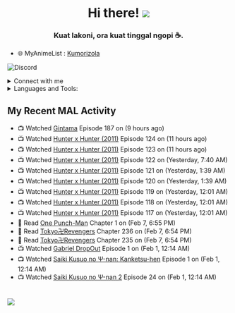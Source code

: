 <h1 align="center">Hi there! <img src="https://media.giphy.com/media/hvRJCLFzcasrR4ia7z/giphy.gif" width="25px"> </h1>
<h3 align="center">Kuat lakoni, ora kuat tinggal ngopi ☕.</h3>

- 🌐 MyAnimeList : [Kumorizola](https://myanimelist.net/animelist/Kumorizola)

![Discord](https://discord.c99.nl/widget/theme-3/761213268009943051.png)
<details>
      <summary>Connect with me</summary>
    <p align="left">
        <a href="https://www.facebook.com/kumori.hartley.1" target="blank"><img align="center"
                src="https://raw.githubusercontent.com/rahuldkjain/github-profile-readme-generator/master/src/images/icons/Social/facebook.svg"
                alt="kumori hartley" height="30" width="40" /></a>
        <a href="https://www.instagram.com/kumorizola/" target="blank"><img align="center"
                src="https://raw.githubusercontent.com/rahuldkjain/github-profile-readme-generator/master/src/images/icons/Social/instagram.svg"
                alt="kumorizola" height="30" width="40" /></a>
        <a href="https://discord.com" target="blank"><img align="center"
                src="https://raw.githubusercontent.com/rahuldkjain/github-profile-readme-generator/master/src/images/icons/Social/discord.svg"
                alt="Kumori#5882" height="30" width="40" /></a>
    </p>
</details>

<details>
    <summary align="left">Languages and Tools:</summary>
<p align="left">
      <a href="https://www.w3schools.com/css/" target="_blank">
        <img src="https://raw.githubusercontent.com/devicons/devicon/master/icons/css3/css3-original-wordmark.svg"
            alt="css3" width="40" height="40" /> </a> <a href="https://www.w3.org/html/" target="_blank"> <img
            src="https://raw.githubusercontent.com/devicons/devicon/master/icons/html5/html5-original-wordmark.svg"
            alt="html5" width="40" height="40" /> </a> <a href="https://www.java.com" target="_blank"> <img
            src="https://raw.githubusercontent.com/devicons/devicon/master/icons/java/java-original.svg" alt="java"
            width="40" height="40" /> </a> <a href="https://developer.mozilla.org/en-US/docs/Web/JavaScript"
            target="_blank"> <img
            src="https://raw.githubusercontent.com/devicons/devicon/master/icons/javascript/javascript-original.svg"
            alt="javascript" width="40" height="40" /> </a> <a href="https://nodejs.org" target="_blank"> <img
            src="https://raw.githubusercontent.com/devicons/devicon/master/icons/nodejs/nodejs-original-wordmark.svg"
            alt="nodejs" width="40" height="40" /> </a> <a href="https://www.python.org" target="_blank"> <img
            src="https://raw.githubusercontent.com/devicons/devicon/master/icons/python/python-original.svg"
            alt="python" width="40" height="40" /> </a> <a href="https://www.typescriptlang.org/" target="_blank"> <img
            src="https://raw.githubusercontent.com/devicons/devicon/master/icons/typescript/typescript-original.svg" 
            alt="typescript" width="40" height="40" /> </a> <a href="https://www.photoshop.com/en" target="_blank"> <img
            src="https://upload.wikimedia.org/wikipedia/commons/a/af/Adobe_Photoshop_CC_icon.svg" alt="photoshop" width="40" height="40"/> </a>
            <a href="https://www.adobe.com/products/premiere.html" target="_blank"> <img
            src="https://upload.wikimedia.org/wikipedia/commons/4/40/Adobe_Premiere_Pro_CC_icon.svg" alt="Premiere pro" width="40" height="40"/> </a>
            <a href="https://www.adobe.com/in/products/illustrator.html" target="_blank"> <img 
            src="https://upload.wikimedia.org/wikipedia/commons/f/fb/Adobe_Illustrator_CC_icon.svg" alt="illustrator" width="40" height="40"/> </a>
      
 </details>
 
 <h2> My Recent MAL Activity</h2>
<!-- MAL_ACTIVITY:start -->

- 📺 Watched [Gintama](https://MyAnimeList.net/anime.php?id=918) Episode 187 on (9 hours ago)
- 📺 Watched [Hunter x Hunter (2011)](https://MyAnimeList.net/anime.php?id=11061) Episode 124 on (11 hours ago)
- 📺 Watched [Hunter x Hunter (2011)](https://MyAnimeList.net/anime.php?id=11061) Episode 123 on (11 hours ago)
- 📺 Watched [Hunter x Hunter (2011)](https://MyAnimeList.net/anime.php?id=11061) Episode 122 on (Yesterday, 7:40 AM)
- 📺 Watched [Hunter x Hunter (2011)](https://MyAnimeList.net/anime.php?id=11061) Episode 121 on (Yesterday, 1:39 AM)
- 📺 Watched [Hunter x Hunter (2011)](https://MyAnimeList.net/anime.php?id=11061) Episode 120 on (Yesterday, 1:39 AM)
- 📺 Watched [Hunter x Hunter (2011)](https://MyAnimeList.net/anime.php?id=11061) Episode 119 on (Yesterday, 12:01 AM)
- 📺 Watched [Hunter x Hunter (2011)](https://MyAnimeList.net/anime.php?id=11061) Episode 118 on (Yesterday, 12:01 AM)
- 📺 Watched [Hunter x Hunter (2011)](https://MyAnimeList.net/anime.php?id=11061) Episode 117 on (Yesterday, 12:01 AM)
- 📖 Read [One Punch-Man](https://MyAnimeList.net/manga.php?id=44347) Chapter 1 on (Feb 7, 6:55 PM)
- 📖 Read [Tokyo卍Revengers](https://MyAnimeList.net/manga.php?id=104565) Chapter 236 on (Feb 7, 6:54 PM)
- 📖 Read [Tokyo卍Revengers](https://MyAnimeList.net/manga.php?id=104565) Chapter 235 on (Feb 7, 6:54 PM)
- 📺 Watched [Gabriel DropOut](https://MyAnimeList.net/anime.php?id=33731) Episode 1 on (Feb 1, 12:14 AM)
- 📺 Watched [Saiki Kusuo no Ψ-nan: Kanketsu-hen](https://MyAnimeList.net/anime.php?id=38249) Episode 1 on (Feb 1, 12:14 AM)
- 📺 Watched [Saiki Kusuo no Ψ-nan 2](https://MyAnimeList.net/anime.php?id=34612) Episode 24 on (Feb 1, 12:14 AM)

<!-- MAL_ACTIVITY:end -->

  
<h2 align="left"> <img src="https://media.discordapp.net/attachments/918405470073520168/919220018355523584/ezgif.com-gif-maker_1.gif">
